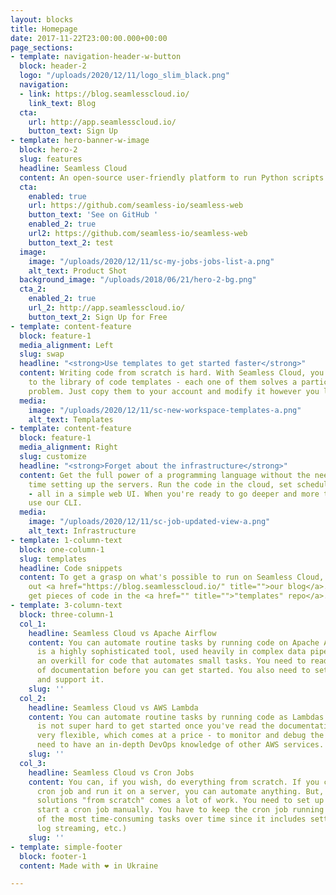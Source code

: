 ```yaml
---
layout: blocks
title: Homepage
date: 2017-11-22T23:00:00.000+00:00
page_sections:
- template: navigation-header-w-button
  block: header-2
  logo: "/uploads/2020/12/11/logo_slim_black.png"
  navigation:
  - link: https://blog.seamlesscloud.io/
    link_text: Blog
  cta:
    url: http://app.seamlesscloud.io/
    button_text: Sign Up
- template: hero-banner-w-image
  block: hero-2
  slug: features
  headline: Seamless Cloud
  content: An open-source user-friendly platform to run Python scripts on a schedule.
  cta:
    enabled: true
    url: https://github.com/seamless-io/seamless-web
    button_text: 'See on GitHub '
    enabled_2: true
    url2: https://github.com/seamless-io/seamless-web
    button_text_2: test
  image:
    image: "/uploads/2020/12/11/sc-my-jobs-jobs-list-a.png"
    alt_text: Product Shot
  background_image: "/uploads/2018/06/21/hero-2-bg.png"
  cta_2:
    enabled_2: true
    url_2: http://app.seamlesscloud.io/
    button_text_2: Sign Up for Free
- template: content-feature
  block: feature-1
  media_alignment: Left
  slug: swap
  headline: "<strong>Use templates to get started faster</strong>"
  content: Writing code from scratch is hard. With Seamless Cloud, you get access
    to the library of code templates - each one of them solves a particular automation
    problem. Just copy them to your account and modify it however you like.
  media:
    image: "/uploads/2020/12/11/sc-new-workspace-templates-a.png"
    alt_text: Templates
- template: content-feature
  block: feature-1
  media_alignment: Right
  slug: customize
  headline: "<strong>Forget about the infrastructure</strong>"
  content: Get the full power of a programming language without the need to spend
    time setting up the servers. Run the code in the cloud, set scheduled execution
    - all in a simple web UI. When you're ready to go deeper and more technical -
    use our CLI.
  media:
    image: "/uploads/2020/12/11/sc-job-updated-view-a.png"
    alt_text: Infrastructure
- template: 1-column-text
  block: one-column-1
  slug: templates
  headline: Code snippets
  content: To get a grasp on what's possible to run on Seamless Cloud, please check
    out <a href="https://blog.seamlesscloud.io/" title="">our blog</a>. You can also
    get pieces of code in the <a href="" title="">"templates" repo</a>.
- template: 3-column-text
  block: three-column-1
  col_1:
    headline: Seamless Cloud vs Apache Airflow
    content: You can automate routine tasks by running code on Apache Airflow. It
      is a highly sophisticated tool, used heavily in complex data pipelines. It is
      an overkill for code that automates small tasks. You need to read quite a lot
      of documentation before you can get started. You also need to set up a server
      and support it.
    slug: ''
  col_2:
    headline: Seamless Cloud vs AWS Lambda
    content: You can automate routine tasks by running code as Lambdas in AWS. It
      is not super hard to get started once you've read the documentation. AWS is
      very flexible, which comes at a price - to monitor and debug the tasks, you
      need to have an in-depth DevOps knowledge of other AWS services.
    slug: ''
  col_3:
    headline: Seamless Cloud vs Cron Jobs
    content: You can, if you wish, do everything from scratch. If you can write a
      cron job and run it on a server, you can automate anything. But, as with all
      solutions "from scratch" comes a lot of work. You need to set up a server and
      start a cron job manually. You have to keep the cron job running (which is one
      of the most time-consuming tasks over time since it includes setting up monitoring,
      log streaming, etc.)
    slug: ''
- template: simple-footer
  block: footer-1
  content: Made with ❤︎ in Ukraine

---
```

